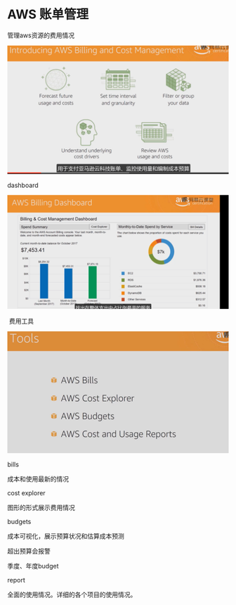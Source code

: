 # AWS 账单管理

管理aws资源的费用情况

![image-20211213234045862](../_assets/AWS/AWS%20账单管理/image-20211213234045862.png)

dashboard

![image-20211213234153413](../_assets/AWS/AWS%20账单管理/image-20211213234153413.png)



​    费用工具

![image-20211213234237139](../_assets/AWS/AWS%20账单管理/image-20211213234237139.png)





bills

成本和使用最新的情况

cost explorer 

图形的形式展示费用情况

budgets

成本可视化，展示预算状况和估算成本预测

超出预算会报警

季度、年度budget

report

全面的使用情况。详细的各个项目的使用情况。









